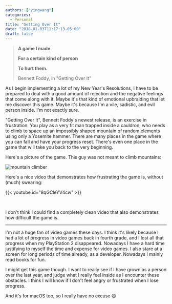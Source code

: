 ```yaml
---
authors: ["yingwang"]
categories:
  - Personal
title: "Getting Over It"
date: "2018-01-03T11:17:13-05:00"
draft: false
---
```


> **A game I made**
>
> **For a certain kind of person**
>
> **To hurt them.**
>
> Bennett Foddy, in "Getting Over It"

As I begin implementing a lot of my New Year's Resolutions, I have to be prepared to deal with a good amount of rejection and the negative feelings that come along with it. Maybe it's that kind of emotional upbraiding that let me discover this game. Maybe it's because I'm a vile, sadistic, and evil person inside. I'm not exactly sure.

"Getting Over It", Bennett Foddy's newest release, is an exercise in frustration. You play as a very fit man trapped inside a cauldron, who needs to climb to space up an impossibly shaped mountain of random elements using only a Yosemite hammer. There are many places in the game where you can fall and have your progress reset. There's even one place in the game that will take you back to the very beginning.

Here's a picture of the game. This guy was not meant to climb mountains:

![mountain climber](/img/posts/2018/01/03/getting_over_it_1.jpg)

Here's a nice video that demonstrates how frustrating the game is, without (much) swearing:

{{< youtube id="8qGCleYV4cw" >}}

<br/>

I don't think I could find a completely clean video that also demonstrates how difficult the game is.

---

I'm not a huge fan of video games these days. I think it's likely because I had a lot of progress in video games back in fourth grade, and I lost all that progress when my PlayStation 2 disappeared. Nowadays I have a hard time justifying to myself the time and expense for video games. I also stare at a screen for long periods of time already, as a developer. Nowadays I mainly read books for fun.

I might get this game though. I want to really see if I have grown as a person over the last year, and judge what I really feel inside as I encounter these obstacles. I think I will know if I don't feel angry or frustrated when I lose progress.

And it's for macOS too, so I really have no excuse :smile:
